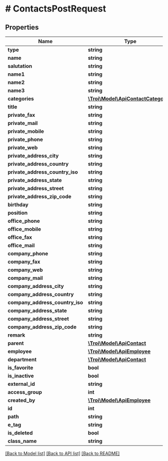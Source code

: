 # # ContactsPostRequest

## Properties

Name | Type | Description | Notes
------------ | ------------- | ------------- | -------------
**type** | **string** |  |
**name** | **string** |  | [optional]
**salutation** | **string** |  | [optional]
**name1** | **string** |  |
**name2** | **string** |  | [optional]
**name3** | **string** |  | [optional]
**categories** | [**\Troi\Model\ApiContactCategory[]**](ApiContactCategory.md) |  | [optional]
**title** | **string** |  | [optional]
**private_fax** | **string** |  | [optional]
**private_mail** | **string** |  | [optional]
**private_mobile** | **string** |  | [optional]
**private_phone** | **string** |  | [optional]
**private_web** | **string** |  | [optional]
**private_address_city** | **string** |  | [optional]
**private_address_country** | **string** |  | [optional]
**private_address_country_iso** | **string** |  | [optional]
**private_address_state** | **string** |  | [optional]
**private_address_street** | **string** |  | [optional]
**private_address_zip_code** | **string** |  | [optional]
**birthday** | **string** |  | [optional]
**position** | **string** |  | [optional]
**office_phone** | **string** |  | [optional]
**office_mobile** | **string** |  | [optional]
**office_fax** | **string** |  | [optional]
**office_mail** | **string** |  | [optional]
**company_phone** | **string** |  | [optional]
**company_fax** | **string** |  | [optional]
**company_web** | **string** |  | [optional]
**company_mail** | **string** |  | [optional]
**company_address_city** | **string** |  | [optional]
**company_address_country** | **string** |  | [optional]
**company_address_country_iso** | **string** |  | [optional]
**company_address_state** | **string** |  | [optional]
**company_address_street** | **string** |  | [optional]
**company_address_zip_code** | **string** |  | [optional]
**remark** | **string** |  | [optional]
**parent** | [**\Troi\Model\ApiContact**](ApiContact.md) |  | [optional]
**employee** | [**\Troi\Model\ApiEmployee**](ApiEmployee.md) |  | [optional]
**department** | [**\Troi\Model\ApiContact**](ApiContact.md) |  | [optional]
**is_favorite** | **bool** |  | [optional]
**is_inactive** | **bool** |  | [optional]
**external_id** | **string** |  | [optional]
**access_group** | **int** |  | [optional]
**created_by** | [**\Troi\Model\ApiEmployee**](ApiEmployee.md) |  | [optional]
**id** | **int** |  | [optional]
**path** | **string** |  | [optional]
**e_tag** | **string** |  | [optional]
**is_deleted** | **bool** |  | [optional]
**class_name** | **string** |  | [optional]

[[Back to Model list]](../../README.md#models) [[Back to API list]](../../README.md#endpoints) [[Back to README]](../../README.md)
